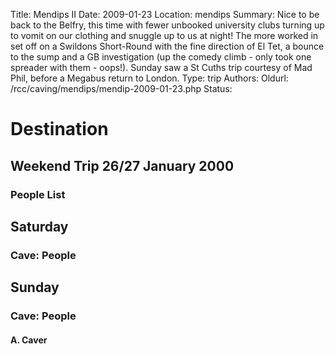 Title: Mendips II
Date: 2009-01-23
Location: mendips
Summary: Nice to be back to the Belfry, this time with fewer unbooked university clubs turning up to vomit on our clothing and snuggle up to us at night! The more worked in set off on a Swildons Short-Round with the fine direction of El Tet, a bounce to the sump and a GB investigation (up the comedy climb - only took one spreader with them - oops!). Sunday saw a St Cuths trip courtesy of Mad Phil, before a Megabus return to London.
Type: trip
Authors:
Oldurl: /rcc/caving/mendips/mendip-2009-01-23.php
Status:

#  Destination

##  Weekend Trip 26/27 January 2000

###  People List

##  Saturday

###  Cave: People

##  Sunday

###  Cave: People

####  A. Caver

